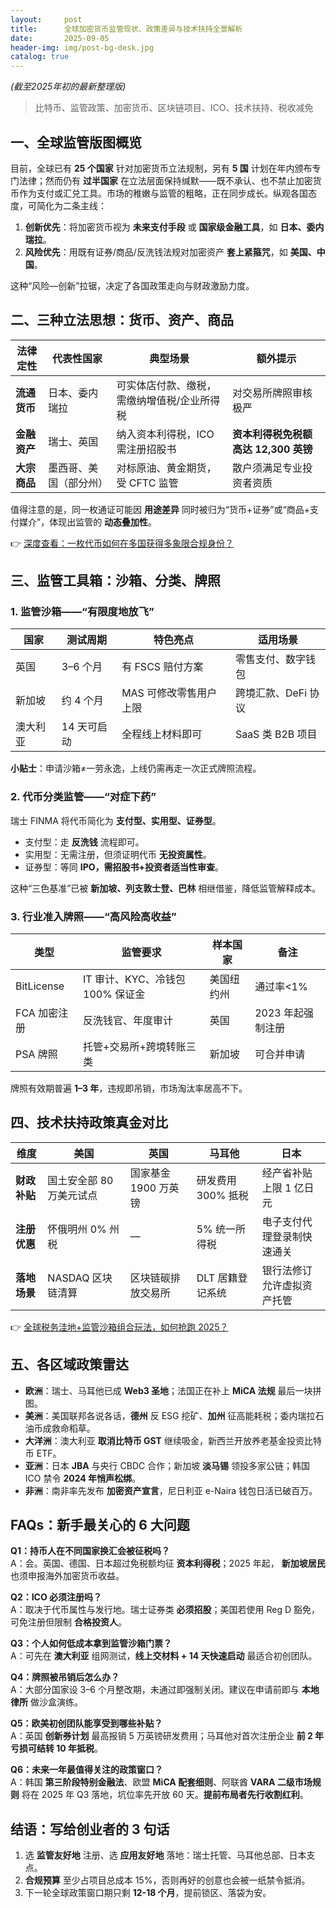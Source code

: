 ```yaml
---
layout:     post
title:      全球加密货币监管现状、政策差异与技术扶持全景解析
date:       2025-09-05
header-img: img/post-bg-desk.jpg
catalog: true
---
```


*(截至2025年初的最新整理版)*

> 比特币、监管政策、加密货币、区块链项目、ICO、技术扶持、税收减免

## 一、全球监管版图概览

目前，全球已有 **25 个国家** 针对加密货币立法规制，另有 **5 国** 计划在年内颁布专门法律；然而仍有 **过半国家** 在立法层面保持缄默——既不承认、也不禁止加密货币作为支付或汇兑工具。市场的稚嫩与监管的粗略，正在同步成长。纵观各国态度，可简化为二条主线：

1. **创新优先**：将加密货币视为 **未来支付手段** 或 **国家级金融工具**，如 **日本、委内瑞拉**。
2. **风险优先**：用既有证券/商品/反洗钱法规对加密资产 **套上紧箍咒**，如 **美国、中国**。

这种“风险—创新”拉锯，决定了各国政策走向与财政激励力度。

## 二、三种立法思想：货币、资产、商品

| 法律定性 | 代表性国家 | 典型场景 | 额外提示 |
|---|---|---|---|
| **流通货币** | 日本、委内瑞拉 | 可实体店付款、缴税，需缴纳增值税/企业所得税 | 对交易所牌照审核极严 |
| **金融资产** | 瑞士、英国 | 纳入资本利得税，ICO需注册招股书 | **资本利得税免税额高达 12,300 英镑** |
| **大宗商品** | 墨西哥、美国（部分州） | 对标原油、黄金期货，受 CFTC 监管 | 散户须满足专业投资者资质 |

值得注意的是，同一枚通证可能因 **用途差异** 同时被归为“货币+证券”或“商品+支付媒介”，体现出监管的 **动态叠加性**。

👉 [深度查看：一枚代币如何在多国获得多象限合规身份？](https://okxdog.com/)

## 三、监管工具箱：沙箱、分类、牌照

### 1. 监管沙箱——“有限度地放飞”

| 国家 | 测试周期 | 特色亮点 | 适用场景 |
|---|---|---|---|
| 英国 | 3–6 个月 | 有 FSCS 赔付方案 | 零售支付、数字钱包 |
| 新加坡 | 约 4 个月 | MAS 可修改零售用户上限 | 跨境汇款、DeFi 协议 |
| 澳大利亚 | 14 天可启动 | 全程线上材料即可 | SaaS 类 B2B 项目 |

 **小贴士**：申请沙箱≠一劳永逸，上线仍需再走一次正式牌照流程。

### 2. 代币分类监管——“对症下药”

瑞士 FINMA 将代币简化为 **支付型、实用型、证券型**。  
- 支付型：走 **反洗钱** 流程即可。  
- 实用型：无需注册，但须证明代币 **无投资属性**。  
- 证券型：等同 **IPO，需招股书+投资者适当性审查**。

这种“三色基准”已被 **新加坡、列支敦士登、巴林** 相继借鉴，降低监管解释成本。

### 3. 行业准入牌照——“高风险高收益”

| 类型 | 监管要求 | 样本国家 | 备注 |
|---|---|---|---|
| BitLicense | IT 审计、KYC、冷钱包 100% 保证金 | 美国纽约州 | 通过率<1%  |
| FCA 加密注册 | 反洗钱官、年度审计 | 英国 | 2023 年起强制注册 |
| PSA 牌照 | 托管+交易所+跨境转账三类 | 新加坡 | 可合并申请 |

牌照有效期普遍 **1–3 年**，违规即吊销，市场淘汰率居高不下。

## 四、技术扶持政策真金对比

| 维度 | 美国 | 英国 | 马耳他 | 日本 |
|---|---|---|---|---|
| **财政补贴** | 国土安全部 80 万美元试点 | 国家基金 1900 万英镑 | 研发费用 300% 抵税 | 经产省补贴上限 1 亿日元 |
| **注册优惠** | 怀俄明州 0% 州税 | — | 5% 统一所得税 | 电子支付代理登录制快速通关 |
| **落地场景** | NASDAQ 区块链清算 | 区块链碳排放交易所 | DLT 居籍登记系统 | 银行法修订允许虚拟资产托管 |

👉 [全球税务洼地+监管沙箱组合玩法，如何抢跑 2025？](https://okxdog.com/)

## 五、各区域政策雷达

- **欧洲**：瑞士、马耳他已成 **Web3 圣地**；法国正在补上 **MiCA 法规** 最后一块拼图。  
- **美洲**：美国联邦各说各话，**德州** 反 ESG 挖矿、**加州** 征高能耗税；委内瑞拉石油币成救命稻草。  
- **大洋洲**：澳大利亚 **取消比特币 GST** 继续吸金，新西兰开放养老基金投资比特币 ETF。  
- **亚洲**：日本 **JBA** 与央行 CBDC 合作；新加坡 **淡马锡** 领投多家公链；韩国 ICO 禁令 **2024 年悄声松绑**。  
- **非洲**：南非率先发布 **加密资产宣言**，尼日利亚 e-Naira 钱包日活已破百万。

## FAQs：新手最关心的 6 大问题

**Q1：持币人在不同国家换汇会被征税吗？**  
A：会。英国、德国、日本超过免税额均征 **资本利得税**；2025 年起， **新加坡居民** 也须申报海外加密货币收益。

**Q2：ICO 必须注册吗？**  
A：取决于代币属性与发行地。瑞士证券类 **必须招股**；美国若使用 Reg D 豁免，可免注册但限制 **合格投资人**。

**Q3：个人如何低成本拿到监管沙箱门票？**  
A：可先在 **澳大利亚** 组网测试，**线上交材料 + 14 天快速启动** 最适合初创团队。

**Q4：牌照被吊销后怎么办？**  
A：大部分国家设 3–6 个月整改期，未通过即强制关闭。建议在申请前即与 **本地律所** 做沙盒演练。

**Q5：欧美初创团队能享受到哪些补贴？**  
A：英国 **创新券计划** 最高报销 5 万英镑研发费用；马耳他对首次注册企业 **前 2 年亏损可结转 10 年抵税**。

**Q6：未来一年最值得关注的政策窗口？**  
A：韩国 **第三阶段特别金融法**、欧盟 **MiCA 配套细则**、阿联酋 **VARA 二级市场规则** 将在 2025 年 Q3 落地，坑位率先开放 60 天。**提前布局者先行收割红利**。

## 结语：写给创业者的 3 句话

1. 选 **监管友好地** 注册、选 **应用友好地** 落地：瑞士托管、马耳他总部、日本支点。  
2. **合规预算** 至少占项目总成本 15%，否则再好的创意也会被一纸禁令抵消。  
3. 下一轮全球政策窗口期只剩 **12-18 个月**，提前锁区、落袋为安。